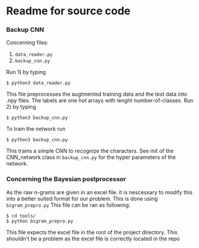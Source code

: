 # Readme for source code

### Backup CNN
Concerning files: 
1. ```data_reader.py```
2. ```backup_cnn.py```

Run 1) by typing 
```
$ python3 data_reader.py
```
This file preprocesses the augtmented training data and the test data into .npy files. The labels are one hot arrays with lenght number-of-classes. 
Run 2) by typing 
```
$ python3 backup_cnn.py
``` 
To train the network run
```
$ python3 backup_cnn.py
```
This trains a simple CNN to recognize the characters. See init of the CNN_network class in ```backup_cnn.py``` for the hyper parameters of the network. 

### Concerning the Bayesian postprocessor
As the raw n-grams are given in an excel file. it is nescessary to modify this into a better suited format for our problem. This is done using 
```bigram_prepro.py```
This file can be ran as following:
```
$ cd tools/
$ python bigram_prepro.py
```
This file expects the excel file in the root of the project directory. This shouldn't be a problem as the excel file is correctly located in the repo

